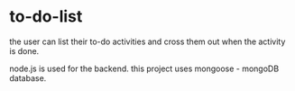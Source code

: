# to-do-list

the user can list their to-do activities and cross them out when the activity is done.

node.js is used for the backend.
this project uses mongoose - mongoDB database.
